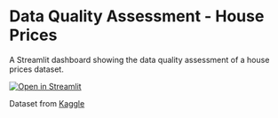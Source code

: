 # Data Quality Assessment - House Prices

A Streamlit dashboard showing the data quality assessment of a house prices dataset.

[![Open in Streamlit](https://static.streamlit.io/badges/streamlit_badge_black_white.svg)](https://gdp-dashboard-template.streamlit.app/)

Dataset from [Kaggle](https://www.kaggle.com/competitions/house-prices-advanced-regression-techniques/data)